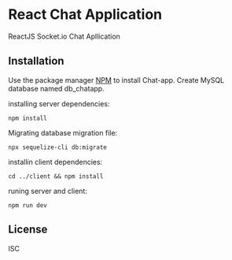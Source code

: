 # React Chat Application

ReactJS Socket.io Chat Apllication

## Installation

Use the package manager [NPM](https://nodejs.org/en/) to install Chat-app.
Create MySQL database named db_chatapp.

installing server dependencies:
```npm
npm install
```
Migrating database migration file:

```npm
npx sequelize-cli db:migrate
```
installin client dependencies:

```npm
cd ../client && npm install
```
runing server and client:

```npm
npm run dev
```

## License
ISC